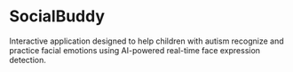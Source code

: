 # SocialBuddy
Interactive application designed to help children with autism recognize and practice facial emotions using AI-powered real-time face expression detection.
